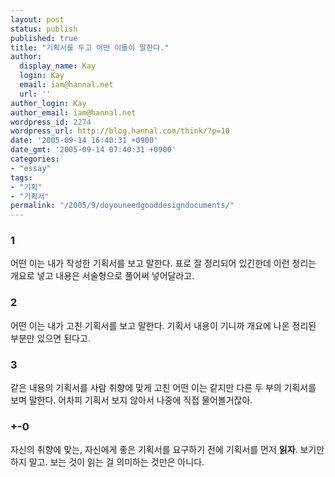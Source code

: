 ```yaml
---
layout: post
status: publish
published: true
title: "기획서를 두고 어떤 이들이 말한다."
author:
  display_name: Kay
  login: Kay
  email: iam@hannal.net
  url: ''
author_login: Kay
author_email: iam@hannal.net
wordpress_id: 2274
wordpress_url: http://blog.hannal.com/think/?p=10
date: '2005-09-14 16:40:31 +0900'
date_gmt: '2005-09-14 07:40:31 +0900'
categories:
- "essay"
tags:
- "기획"
- "기획서"
permalink: "/2005/9/doyouneedgooddesigndocuments/"
---
```

<h3>1</h3>
<p>어떤 이는 내가 작성한 기획서를 보고 말한다. 표로 잘 정리되어 있긴한데 이런 정리는 개요로 넣고 내용은 서술형으로 풀어써 넣어달라고.</p>
<h3>2</h3>
<p>어떤 이는 내가 고친 기획서를 보고 말한다. 기획서 내용이 기니까 개요에 나온 정리된 부분만 있으면 된다고.</p>
<h3>3</h3>
<p>같은 내용의 기획서를 사람 취향에 맞게 고친 어떤 이는 같지만 다른 두 부의 기획서를 보며 말한다. 어차피 기획서 보지 않아서 나중에 직접 물어볼거잖아.</p>
<h3>+-0</h3>
<p>자신의 취향에 맞는, 자신에게 좋은 기획서를 요구하기 전에 기획서를 먼저 <strong>읽자</strong>. 보기만 하지 말고. 보는 것이 읽는 걸 의미하는 것만은 아니다.</p>
